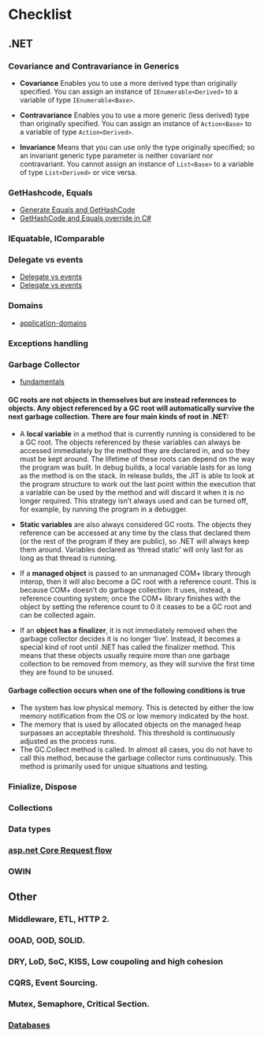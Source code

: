 
# Checklist
## .NET
### Covariance and Contravariance in Generics
* **Covariance** Enables you to use a more derived type than originally specified. You can assign an instance of ```IEnumerable<Derived>``` to a variable of type ```IEnumerable<Base>```.

* **Contravariance** Enables you to use a more generic (less derived) type than originally specified. You can assign an instance of ```Action<Base>``` to a variable of type ```Action<Derived>```.

* **Invariance** Means that you can use only the type originally specified; so an invariant generic type parameter is neither covariant nor contravariant. You cannot assign an instance of ```List<Base>``` to a variable of type ```List<Derived>``` or vice versa.
  
### GetHashcode, Equals
* [Generate Equals and GetHashCode](https://docs.microsoft.com/en-us/visualstudio/ide/reference/generate-equals-gethashcode-methods?view=vs-2019)
* [GetHashCode and Equals override in C#](https://www.codementor.io/@dhananjaykumar/gethashcode-and-equals-override-in-c-y7vugbpie)
### IEquatable, IComparable
### Delegate vs events
* [Delegate vs events](https://dzone.com/articles/event-vs-delegate)
* [Delegate vs events](https://docs.microsoft.com/en-us/dotnet/csharp/distinguish-delegates-events)
### Domains
* [application-domains](https://docs.microsoft.com/en-us/dotnet/framework/app-domains/application-domains)
###  Exceptions handling
###  Garbage Collector
* [fundamentals](https://docs.microsoft.com/en-us/dotnet/standard/garbage-collection/fundamentals)
#### **GC roots** are not objects in themselves but are instead references to objects. Any object referenced by a GC root will automatically survive the next garbage collection. There are four main kinds of root in .NET:
* A **local variable** in a method that is currently running is considered to be a GC root. The objects referenced by these variables can always be accessed immediately by the method they are declared in, and so they must be kept around. The lifetime of these roots can depend on the way the program was built. In debug builds, a local variable lasts for as long as the method is on the stack. In release builds, the JIT is able to look at the program structure to work out the last point within the execution that a variable can be used by the method and will discard it when it is no longer required. This strategy isn’t always used and can be turned off, for example, by running the program in a debugger.

* **Static variables** are also always considered GC roots. The objects they reference can be accessed at any time by the class that declared them (or the rest of the program if they are public), so .NET will always keep them around. Variables declared as ‘thread static’ will only last for as long as that thread is running.

* If a **managed object** is passed to an unmanaged COM+ library through interop, then it will also become a GC root with a reference count. This is because COM+ doesn’t do garbage collection: It uses, instead, a reference counting system; once the COM+ library finishes with the object by setting the reference count to 0 it ceases to be a GC root and can be collected again.

* If an **object has a finalizer**, it is not immediately removed when the garbage collector decides it is no longer ‘live’. Instead, it becomes a special kind of root until .NET has called the finalizer method. This means that these objects usually require more than one garbage collection to be removed from memory, as they will survive the first time they are found to be unused.

#### Garbage collection occurs when one of the following conditions is true
* The system has low physical memory. This is detected by either the low memory notification from the OS or low memory indicated by the host.
* The memory that is used by allocated objects on the managed heap surpasses an acceptable threshold. This threshold is continuously adjusted as the process runs.
* The GC.Collect method is called. In almost all cases, you do not have to call this method, because the garbage collector runs continuously. This method is primarily used for unique situations and testing.

###  Finialize, Dispose
###  Collections
###  Data types
###  [asp.net Core Request flow](https://docs.microsoft.com/en-us/aspnet/core/fundamentals/middleware/?view=aspnetcore-6.0)
###  OWIN

## Other
###  Middleware, ETL, HTTP 2.
###  OOAD, OOD, SOLID.
###  DRY, LoD, SoC, KISS, Low coupoling and high cohesion
###  CQRS, Event Sourcing.
###  Mutex, Semaphore, Critical Section.
### [Databases](https://github.com/khdevnet/checklist/tree/master/databases)
